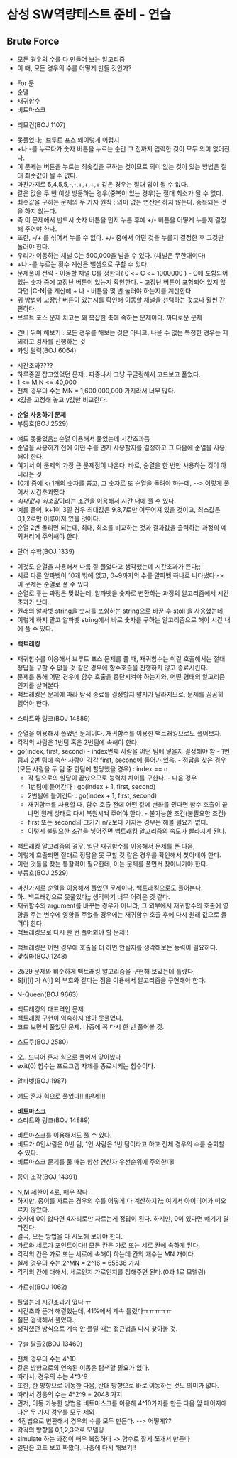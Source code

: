 # 삼성 SW역량테스트 준비 - 연습

 ## Brute Force
  - 모든 경우의 수를 다 만들어 보는 알고리즘
  - 이 때, 모든 경우의 수를 어떻게 만들 것인가?
   + For 문
   + 순열
   + 재귀함수
   + 비트마스크
  - 리모컨(BOJ 1107)
   + 못풀었다;; 브루트 포스 왜이렇게 어렵지
   + +나 -를 누르다가 숫자 버튼을 누르는 순간 그 전까지 입력한 것이 모두 의미 없어진다.
   + 이 문제는 버튼을 누르는 최솟값을 구하는 것이므로 의미 없는 것이 있는 방법은 절대 최솟값이 될 수 없다.
   + 마찬가지로 5,4,5,5,-,-,+,+,+,+ 같은 경우는 절대 답이 될 수 없다. 
   + 같은 값을 두 번 이상 방문하는 경우(중복이 있는 경우)는 절대 최소가 될 수 없다. 
   + 최솟값을 구하는 문제의 두 가지 원칙 : 의미 없는 연산은 하지 않는다. 중복되는 것을 하지 않는다. 
   + 즉 이 문제에서 반드시 숫자 버튼을 먼저 누른 후에 +/- 버튼을 어떻게 누를지 결정해 주어야 한다. 
   + 또한, -/+ 를 섞어서 누를 수 없다. +/- 중에서 어떤 것을 누를지 결정한 후 그것만 눌러야 한다. 
   + 우리가 이동하는 채널 C는 500,000을 넘을 수 있다. (채널은 무한대이다)
   + +나 -를 누르는 횟수 계산은 뺄셈으로 구할 수 있다.
   + 문제풀이 전략
    - 이동할 채널 C를 정한다( 0 <= C <= 1000000 )
    - C에 포함되어 있는 숫자 중에 고장난 버튼이 있는지 확인한다.
    - 고장난 버튼이 포함되어 있지 않다면 |C-N|을 계산해 + 나 - 버튼을 몇 번 눌러야 하는지를 계산한다. 
   + 위 방법이 고장난 버튼이 있는지를 확인해 이동할 채널을 선택하는 것보다 훨씬 간편하다.
   + 브루트 포스 문제 치고는 꽤 복잡한 축에 속하는 문제이다. 까다로운 문제
  - 건너 뛰며 해보기 : 모든 경우를 해보는 것은 아니고, 나올 수 없는 특정한 경우는 제외하고 검사를 진행하는 것
  - 카잉 달력(BOJ 6064)
   + 시간초과????
   + 하루종일 잡고있었던 문제.. 짜증나서 그냥 구글링해서 코드보고 풀었다.
   + 1 <= M,N <= 40,000
   + 전체 경우의 수는 MN = 1,600,000,000 가지라서 너무 많다.
   + x값을 고정해 놓고 y값만 비교한다.
  - **순열 사용하기 문제**
  - 부등호(BOJ 2529)
   + 얘도 못풀었음;; 순열 이용해서 풀었는데 시간초과뜸
   + 순열을 사용하기 전에 어떤 수를 먼저 사용할지를 결정하고 그 다음에 순열을 사용해야 한다.
   + 여기서 이 문제의 가장 큰 문제점이 나온다. 바로, 순열을 한 번만 사용하는 것이 아니라는 것
   + 10개 중에 k+1개의 숫자를 뽑고, 그 숫자로 또 순열을 돌려야 하는데, --> 이렇게 풀어서 시간초과떴다
   + *최대값과 최소값*이라는 조건을 이용해서 시간 내에 풀 수 있다.
   + 예를 들어, k+1이 3일 경우 최대값은 9,8,7로만 이루어져 있을 것이고, 최소값은 0,1,2로만 이루어져 있을 것이다.
   + 순열 2번 돌리면 되는데, 최대, 최소를 비교하는 것과 결과값을 출력하는 과정의 예외처리에 주의해야 한다.
  - 단어 수학(BOJ 1339)
   + 이것도 순열을 사용해서 나름 잘 풀었다고 생각했는데 시간초과가 뜬다;;
   + 서로 다른 알파벳이 10개 밖에 없고, 0~9까지의 수를 알파벳 하나로 나타냈다 -> 이 문제는 순열로 풀 수 있다
   + 순열로 푸는 과정은 맞았는데, 알파벳을 숫자로 변환하는 과정의 알고리즘에서 시간초과가 났다.
   + 원래의 알파벳 string을 숫자를 포함하는 string으로 바꾼 후 stoll 을 사용했는데,
   + 이렇게 하지 말고 알파벳 string에서 바로 숫자를 구하는 알고리즘으로 해야 시간 내에 풀 수 있다.
  - **백트래킹**
   + 재귀함수를 이용해서 브루트 포스 문제를 풀 때, 재귀함수는 이걸 호출해서는 절대 정답을 구할 수 없을 것 같은 경우에 함수호출을 진행하지 않고 종료시킨다.
   + 문제를 통해 어떤 경우에 함수 호출을 중단시켜야 하는지와, 어떤 형태의 알고리즘인지를 살펴본다. 
   + 백트래킹은 문제에 따라 탐색 종료를 결정할지 말지가 달라지므로, 문제를 꼼꼼히 읽어야 한다. 
  - 스타트와 링크(BOJ 14889)
   + 순열을 이용해서 풀었던 문제이다. 재귀함수를 이용한 백트래킹으로도 풀어보자.
   + 각각의 사람은 1번팀 혹은 2번팀에 속해야 한다. 
   + go(index, first, second)
    - index번째 사람을 어떤 팀에 넣을지 결정해야 함
    - 1번 팀과 2번 팀에 속한 사람이 각각 first, second에 들어가 있음.
    - 정답을 찾은 경우(모든 사람을 두 팀 중 한팀에 할당했을 경우) : index == n
     + 각 팀으로의 할당이 끝났으므로 능력치 차이를 구한다. 
    - 다음 경우
     + 1번팀에 들어간다 : go(index + 1, first, second)
     + 2번팀에 들어간다 : go(index + 1, first, second)
     + 재귀함수를 사용할 때, 함수 호출 전에 어떤 값에 변화를 줬다면 함수 호출이 끝나면 원래 상태로 다시 복원시켜 주어야 한다. 
    - 불가능한 조건(불필요한 조건)
     + first 또는 second의 크기가 n/2보다 커지는 경우는 해볼 필요가 없다.
     + 이렇게 불필요한 조건을 넣어주면 백트래킹 알고리즘의 속도가 빨라지게 된다.
  - 백트래킹 알고리즘의 경우, 일단 재귀함수를 이용해서 문제를 푼 다음,
  - 이렇게 호출되면 절대로 정답을 못 구할 것 같은 경우를 확인해서 찾아내야 한다. 
  - 이런 것들을 찾는 통찰력이 필요한데, 이는 문제를 풀면서 찾아나가야 한다.
  - 부등호(BOJ 2529)
   + 마찬가지로 순열을 이용해서 풀었던 문제이다. 백트래킹으로도 풀어본다.
   + 하.. 백트래킹으로 못풀었다;; 생각하기 너무 어려운 것 같다.
   + 재귀함수의 argument를 바꾸는 경우가 아니라, 그 외부에서 재귀함수의 호출에 영향을 주는 변수에 영향을 주었을 경우에는
     재귀함수 호출 후에 다시 원래 값으로 돌려야 한다. 
   + 백트래킹으로 다시 한 번 풀어봐야 할 문제!!
  - 백트래킹은 어떤 경우에 호출을 더 하면 안될지를 생각해보는 능력이 필요하다.
  - 맞춰봐(BOJ 1248)
   + 2529 문제와 비슷하게 백트래킹 알고리즘을 구현해 보았는데 틀렸다;
   + S[i][i] 가 A[i] 의 부호와 같다는 점을 이용해서 알고리즘을 구현해야 한다. 
  - N-Queen(BOJ 9663)
   + 백트래킹의 대표격인 문제.
   + 백트래킹 구현이 익숙하지 않아 못풀었다.
   + 코드 보면서 풀었던 문제. 나중에 꼭 다시 한 번 풀어볼 것.
  - 스도쿠(BOJ 2580)
   + 오.. 드디어 혼자 힘으로 풀어서 맞아봤다
   + exit(0) 함수는 프로그램 자체를 종료시키는 함수이다.
  - 알파벳(BOJ 1987)
   + 얘도 혼자 힘으로 풀었다!!!!!만세!!!
  - **비트마스크**
  - 스타트와 링크(BOJ 14889)
   + 비트마스크를 이용해서도 풀 수 있다.
   + 비트가 0인사람은 0번 팀, 1인 사람은 1번 팀이라고 하고 전체 경우의 수를 순회할 수 있다.
   + 비트마스크 문제를 풀 때는 항상 연산자 우선순위에 주의한다!
  - 종이 조각(BOJ 14391)
   + N,M 제한이 4로, 매우 작다
   + 하지만, 종이를 자르는 경우의 수를 어떻게 다 계산하지?;; 여기서 아이디어가 떠오르지 않았다. 
   + 숫자에 0이 없다면 4자리로만 자르는게 정답이 된다. 하지만, 0이 있다면 얘기가 달라진다. 
   + 결국, 모든 방법을 다 시도해 보아야 한다. 
   + 가로와 세로가 포인트이다!! 모든 칸은 가로 또는 세로 칸에 속하게 된다. 
   + 각각의 칸은 가로 또는 세로에 속해야 하는데 칸의 개수는 MN 개이다. 
   + 실제 경우의 수는 2^MN = 2^16 = 65536 가지
   + 각각의 칸에 대해서, 세로인지 가로인지를 정해주면 된다.(0과 1로 모델링)
  - 가르침(BOJ 1062)
   + 풀었는데 시간초과가 떴다 ㅠ
   + 시간초과 뜬거 해결했는데, 41%에서 계속 틀렸다ㅠㅠㅠㅠㅠ
   + 질문 검색해서 풀었다.; 
   + 생각했던 방식으로 계속 안 풀릴 때는 접근법을 다시 찾아볼 것.
  - 구슬 탈출2(BOJ 13460)
   + 전체 경우의 수는 4^10
   + 같은 방향으로의 연속된 이동은 탐색할 필요가 없다.
   + 따라서, 경우의 수는 4*3^9
   + 또한, 한 방향으로 이동한 다음, 반대 방향으로 바로 이동하는 것도 의미가 없다.
   + 따라서 경웅의 수는 4*2^9 = 2048 가지
   + 먼저, 이동 가능한 방법을 비트마스크를 이용해 4^10가지를 만든 다음 앞 페이지에 나온 두 가지 경우를 모두 제외
   + 4진법으로 변환해서 경우의 수를 모두 만든다. --> 어떻게?? 
   + 각각의 방향을 0,1,2,3으로 모델링
   + simulate 하는 과정이 매우 복잡하다 -> 함수로 잘게 쪼개서 만든다
   + 일단은 코드 보고 짜봤다. 나중에 다시 해보기!!